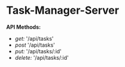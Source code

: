 # Task-Manager-Server

**API Methods:**	
- *get:* '/api/tasks'
- *post* '/api/tasks'
- *put:* '/api/tasks/:id'
- *delete:* '/api/tasks/:id'
